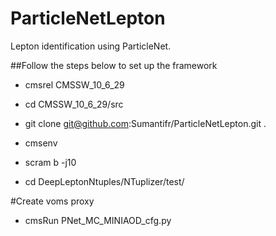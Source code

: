 # ParticleNetLepton
Lepton identification using ParticleNet. 

##Follow the steps below to set up the framework

- cmsrel CMSSW_10_6_29

- cd CMSSW_10_6_29/src

- git clone git@github.com:Sumantifr/ParticleNetLepton.git .

- cmsenv

- scram b -j10

- cd DeepLeptonNtuples/NTuplizer/test/

#Create voms proxy  

- cmsRun PNet_MC_MINIAOD_cfg.py 
